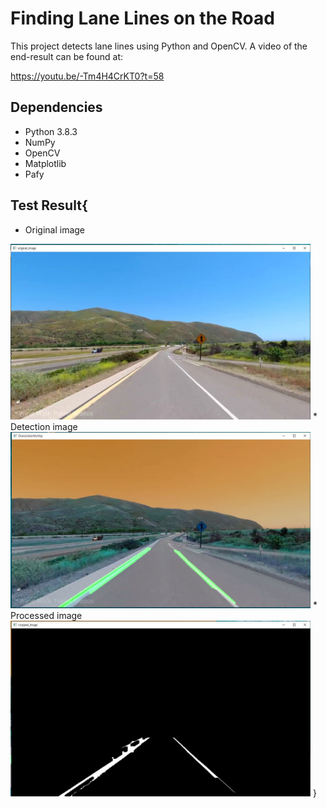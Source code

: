 # Finding Lane Lines on the Road

This project detects lane lines using Python and OpenCV. A video of the end-result can be found at:

https://youtu.be/-Tm4H4CrKT0?t=58


## Dependencies
* Python 3.8.3
* NumPy
* OpenCV
* Matplotlib
* Pafy

## Test Result{
  * Original image
  <img src="https://github.com/moonseobHwang/OpenCV_Python/blob/main/Github_img/Original_image.JPG" width="480" alt="Combined Image" />
  * Detection image
  <img src="https://github.com/moonseobHwang/OpenCV_Python/blob/main/Github_img/DrawLineimMyWay.JPG" width="480" alt="Combined Image" />
  * Processed image
  <img src="https://github.com/moonseobHwang/OpenCV_Python/blob/main/Github_img/cropped_image1.JPG" width="480" alt="Combined Image" />
}
